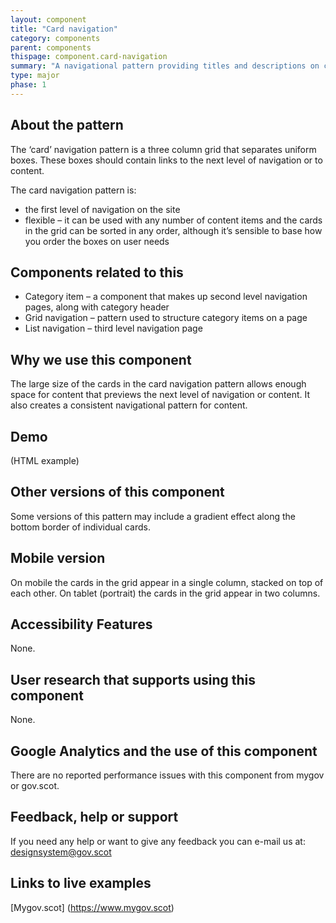 ```yaml
---
layout: component
title: "Card navigation"
category: components
parent: components
thispage: component.card-navigation
summary: "A navigational pattern providing titles and descriptions on cards which link to content pages and are displayed in a grid format."
type: major
phase: 1
---
```


## About the pattern

The ‘card’ navigation pattern is a three column grid that separates uniform boxes. These boxes should contain links to the next level of navigation or to content.

The card navigation pattern is:
* the first level of navigation on the site
* flexible – it can be used with any number of content items and the cards in the grid can be sorted in any order, although it’s sensible to base how you order the boxes on user needs

## Components related to this

* Category item – a component that makes up second level navigation pages, along with category header
* Grid navigation – pattern used to structure category items on a page
* List navigation – third level navigation page

## Why we use this component

The large size of the cards in the card navigation pattern allows enough space for content that previews the next level of navigation or content.
It also creates a consistent navigational pattern for content.

## Demo

(HTML example)

## Other versions of this component

Some versions of this pattern may include a gradient effect along the bottom border of individual cards.

## Mobile version

On mobile the cards in the grid appear in a single column, stacked on top of each other. On tablet (portrait) the cards in the grid appear in two columns.  

## Accessibility Features

None.

## User research that supports using this component

None.

## Google Analytics and the use of this component

There are no reported performance issues with this component from mygov or gov.scot.

## Feedback, help or support

If you need any help or want to give any feedback you can e-mail us at:
[designsystem@gov.scot](mailto:designsystem@gov.scot)  

## Links to live examples

[Mygov.scot] (https://www.mygov.scot)
